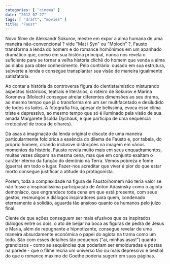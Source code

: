 ```yaml
---
categories: [ "cinema" ]
date: "2012-07-27"
tags: [ "draft", "movies" ]
title: "Faust"
---
```

Novo filme de Aleksandr Sokurov, mestre em expor a alma humana de uma maneira não-convencional ? vide "Mat i Syn" ou "Moloch" ?, Fausto transforma a lenda do homem e do romance homônimos em um apanhado dramático que, coeso em sua história principal, nunca nos revela o suficiente para se tornar a velha história clichê do homem que venda a alma ao diabo para obter conhecimento. Pelo contrário: ousado em sua estrutura, subverte a lenda e consegue transplantar sua visão de maneira igualmente satisfatória.

Ao contar a história da controversa figura do cientista/místico misturando aspectos históricos, teatrais e literários, o roteiro de Sokurov e Marina Koreneva (Moloch) consegue atrelar diferentes dimensões ao seu drama, ao mesmo tempo que já o transforma em um ser multifacetado e desiludido de todos os lados. A fotografia fria, apesar de belíssima, evoca esse clima triste e depressivo, ao mesmo tempo que só é iluminado pela visão de sua amada Margarete (Isolda Dychauk, e que participa de uma sequência irretocável de troca de olhares).

Dá asas à imaginação da lenda original e discute de uma maneira particularmente folclórica a essência do dilema de Fausto e, por tabela, do próprio homem, criando inclusive distorções na imagem em vários momentos da história, Fausto revela muito mais em seus enquadramentos, muitas vezes díspars na mesma cena, mas que em conjunto exaltam o caráter eterno da função do demônio na Terra. Vemos pobreza e fome (guerra) em todo o lugar. Fazer-nos acreditar que viver é pior do que estar morto consegue justificar a atitude do protagonista.

Porém, toda a complexidade na figura de Fausto/homem não teria valor se não fosse a inspiradíssima participação de Anton Adasinsky como o agiota demoníaco, que engrandece toda cena em que está presente, com seus gestos, resmungos e diálogos inspiradores para quem, condenado eternamente à solidão, aguarda tão ansioso quanto os humanos pelo juízo final.

Ciente de que ações conseguem ser mais efusivos que os inspirados diálogos entre os dois, o ato de beijar na boca as figuras de pedra de Jesus e Maria, além de repugnante e hipnotizante, consegue revelar de uma maneira absurdamente econômica o papel do agiota na trama como um todo. São com esses detalhes tão pequenos ("ai, minhas asas!") quanto grandiosos - como as sequências que poderiam ser emolduradas e postas na parede - que o filme recria um universo tão ou mais depressivo e bestial do que o romance máximo de Goethe poderia sugerir em suas páginas.

